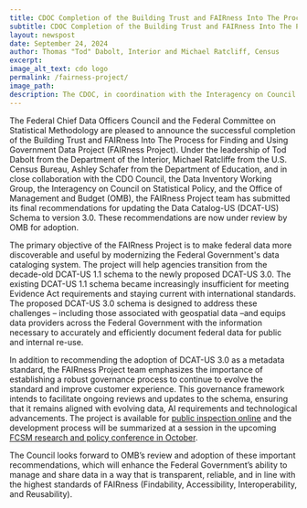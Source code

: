 ```yaml
---
title: CDOC Completion of the Building Trust and FAIRness Into The Process for Finding and Using Government Data Project (FAIRness Project)
subtitle: CDOC Completion of the Building Trust and FAIRness Into The Process for Finding and Using Government Data Project (FAIRness Project)
layout: newspost
date: September 24, 2024
author: Thomas "Tod" Dabolt, Interior and Michael Ratcliff, Census
excerpt: 
image_alt_text: cdo logo
permalink: /fairness-project/
image_path:  
description: The CDOC, in coordination with the Interagency on Council on Statistical Policy and the Office of Management and Budget (OMB), submitted final recommendations to update the Federal Data Catalog Schema and proposed a governance framework for allow routine and timely revisions to keep pace with requirements.
---
```


The Federal Chief Data Officers Council and the Federal Committee on Statistical Methodology are pleased to announce the successful completion of the Building Trust and FAIRness Into The Process for Finding and Using Government Data Project (FAIRness Project). Under the leadership of Tod Dabolt from the Department of the Interior, Michael Ratcliffe from the U.S. Census Bureau, Ashley Schafer from the Department of Education, and in close collaboration with the CDO Council, the Data Inventory Working Group, the Interagency on Council on Statistical Policy, and the Office of Management and Budget (OMB), the FAIRness Project team has submitted its final recommendations for updating the Data Catalog-US (DCAT-US) Schema to version 3.0. These recommendations are now under review by OMB for adoption.

The primary objective of the FAIRness Project is to make federal data more discoverable and useful by modernizing the Federal Government's data cataloging system. The project will help agencies transition from the decade-old DCAT-US 1.1 schema to the newly proposed DCAT-US 3.0. The existing DCAT-US 1.1 schema became increasingly insufficient for meeting Evidence Act requirements and staying current with international standards. The proposed DCAT-US 3.0 schema is designed to address these challenges – including those associated with geospatial data –and equips data providers across the Federal Government with the information necessary to accurately and efficiently document federal data for public and internal re-use.

In addition to recommending the adoption of DCAT-US 3.0 as a metadata standard, the FAIRness Project team emphasizes the importance of establishing a robust governance process to continue to evolve the standard and improve customer experience. This governance framework intends to facilitate ongoing reviews and updates to the schema, ensuring that it remains aligned with evolving data, AI requirements and technological advancements. The project is available for [public inspection online](https://doi-do.github.io/dcat-us/) and the development process will be summarized at a session in the upcoming [FCSM research and policy conference in October](https://fcsmconf.org/). 

The Council looks forward to OMB’s review and adoption of these important recommendations, which will enhance the Federal Government’s ability to manage and share data in a way that is transparent, reliable, and in line with the highest standards of FAIRness (Findability, Accessibility, Interoperability, and Reusability).
